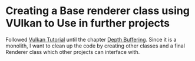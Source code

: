 # Creating a Base renderer class using VUlkan to Use in further projects

Followed [Vulkan Tutorial](https://vulkan-tutorial.com) until the chapter [Depth Buffering](https://vulkan-tutorial.com/Depth_buffering).
Since it is a monolith, I want to clean up the code by creating other classes and a final Renderer class which other projects can interface with.